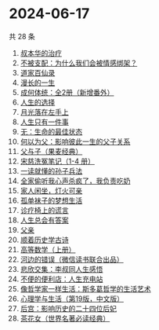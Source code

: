 # 2024-06-17

共 28 条

<!-- BEGIN WEREAD -->
<!-- 最后更新时间 2024-06-17 07:01:11 +0800 -->
1. [叔本华的治疗](https://weread.qq.com/web/bookDetail/3fc3291072937a1c3fcc453)
1. [不被支配：为什么我们会被情感绑架？](https://weread.qq.com/web/bookDetail/2c132990813ab8eb0g0100e3)
1. [道家百仙录](https://weread.qq.com/web/bookDetail/c42324c0813ab763ag018ab3)
1. [漫长的一生](https://weread.qq.com/web/bookDetail/fe332ec0813ab8eabg0176c4)
1. [成何体统：全2册（新增番外）](https://weread.qq.com/web/bookDetail/e19325a0813ab6fefg010a1c)
1. [人生的选择](https://weread.qq.com/web/bookDetail/a4832fb0813ab77b5g0161ff)
1. [月光落在左手上](https://weread.qq.com/web/bookDetail/5a332920813ab70afg017e9b)
1. [人生只有一件事](https://weread.qq.com/web/bookDetail/1d932fb0813ab78beg017bc3)
1. [无：生命的最佳状态](https://weread.qq.com/web/bookDetail/38c32bd0813ab8eb4g01035c)
1. [何以为父：影响彼此一生的父子关系](https://weread.qq.com/web/bookDetail/b0c32a80813ab881ag0168fe)
1. [父与子（果麦经典）](https://weread.qq.com/web/bookDetail/319326905c7a40319870255)
1. [宋慈洗冤笔记（1-4 册）](https://weread.qq.com/web/bookDetail/bea326d0813ab7fcag016618)
1. [一读就懂的孙子兵法](https://weread.qq.com/web/bookDetail/500327c0813ab8bb3g01417a)
1. [全家偷听我心声杀疯了，我负责吃奶](https://weread.qq.com/web/bookDetail/3d232a10813ab8eafg01768b)
1. [家人闲坐，灯火可亲](https://weread.qq.com/web/bookDetail/10c320a071db56db10cbf8c)
1. [孤单袜子的梦想生活](https://weread.qq.com/web/bookDetail/20332f60813ab8e82g013db5)
1. [诊疗椅上的谎言](https://weread.qq.com/web/bookDetail/57e32d005d14b257e5953c5)
1. [人生总会有答案](https://weread.qq.com/web/bookDetail/e1c32810813ab89bcg0125fc)
1. [父亲](https://weread.qq.com/web/bookDetail/c5932a1072a2add9c59b123)
1. [顺着历史学古诗](https://weread.qq.com/web/bookDetail/a67322907260a990a67581d)
1. [高等数学（上册）](https://weread.qq.com/web/bookDetail/f783265071eaca4bf7877c5)
1. [河边的错误（微信读书联合出品）](https://weread.qq.com/web/bookDetail/e7f32350813ab8475g0126a1)
1. [悲欣交集：李叔同人生感悟](https://weread.qq.com/web/bookDetail/51f322c0813ab8e8ag013db9)
1. [不便的便利店：人生充电站](https://weread.qq.com/web/bookDetail/42232750813ab8e30g019aa3)
1. [像哲学家一样生活：斯多葛哲学的生活艺术](https://weread.qq.com/web/bookDetail/3c6329107163d4243c6b6d1)
1. [心理学与生活（第19版，中文版）](https://weread.qq.com/web/bookDetail/a6c32000813ab6c04g013ced)
1. [后宫：影响历史的二十四位后妃](https://weread.qq.com/web/bookDetail/50132750813ab8d3bg010bf8)
1. [茶花女（世界名著必读经典）](https://weread.qq.com/web/bookDetail/f08329205de51bf0876a8f0)
<!-- END WEREAD -->